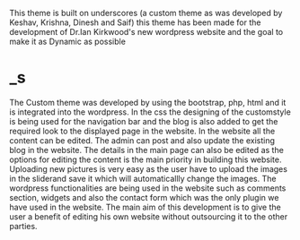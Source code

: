 This theme is built on underscores (a custom theme as was developed by Keshav, Krishna, Dinesh and Saif) this theme has been made for the development of Dr.Ian Kirkwood's new wordpress website and the goal to make it as Dynamic as possible

_s
===
The Custom theme was developed by using the bootstrap, php, html and it is integrated into the wordpress. 
In the css the designing of the customstyle is being used for the navigation bar and the blog is also added to get the required look to the displayed page in the website.
In the website all the content can be edited. The admin can post and also update the existing blog in the website. 
The details in the main page can also be edited as the options for editing the content is the main priority in building this website. 
Uploading new pictures is very easy as the user have to upload the images in the sliderand save it which will automaticallly change the images.
The wordpress functionalities are being used in the website such as comments section, widgets and also the contact form which was the only plugin we have used in the website.
The main aim of this development is to give the user a benefit of editing his own website without outsourcing it to the other parties.




